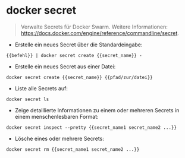 # docker secret

> Verwalte Secrets für Docker Swarm.
> Weitere Informationen: <https://docs.docker.com/engine/reference/commandline/secret>.

- Erstelle ein neues Secret über die Standardeingabe:

`{{befehl}} | docker secret create {{secret_name}} -`

- Erstelle ein neues Secret aus einer Datei:

`docker secret create {{secret_name}} {{pfad/zur/datei}}`

- Liste alle Secrets auf:

`docker secret ls`

- Zeige detaillierte Informationen zu einem oder mehreren Secrets in einem menschenlesbaren Format:

`docker secret inspect --pretty {{secret_name1 secret_name2 ...}}`

- Lösche eines oder mehrere Secrets:

`docker secret rm {{secret_name1 secret_name2 ...}}`
